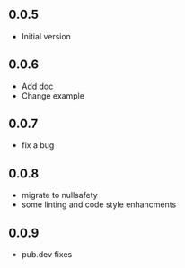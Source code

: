 ## 0.0.5

- Initial version

## 0.0.6

- Add doc
- Change example

## 0.0.7

- fix a bug

## 0.0.8

- migrate to nullsafety
- some linting and code style enhancments

## 0.0.9

- pub.dev fixes